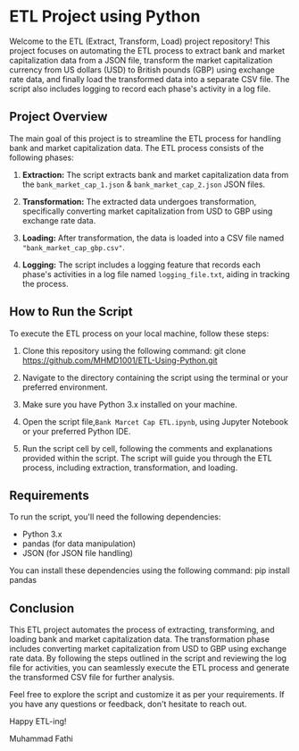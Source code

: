 # ETL Project using Python

Welcome to the ETL (Extract, Transform, Load) project repository! This project focuses on automating the ETL process to extract bank and market capitalization data from a JSON file, transform the market capitalization currency from US dollars (USD) to British pounds (GBP) using exchange rate data, and finally load the transformed data into a separate CSV file. The script also includes logging to record each phase's activity in a log file.

## Project Overview

The main goal of this project is to streamline the ETL process for handling bank and market capitalization data. The ETL process consists of the following phases:

1. **Extraction:** The script extracts bank and market capitalization data from the `bank_market_cap_1.json` & `bank_market_cap_2.json` JSON files.

2. **Transformation:** The extracted data undergoes transformation, specifically converting market capitalization from USD to GBP using exchange rate data.

3. **Loading:** After transformation, the data is loaded into a CSV file named `"bank_market_cap_gbp.csv"`.

4. **Logging:** The script includes a logging feature that records each phase's activities in a log file named `logging_file.txt`, aiding in tracking the process.

## How to Run the Script

To execute the ETL process on your local machine, follow these steps:

1. Clone this repository using the following command: git clone https://github.com/MHMD1001/ETL-Using-Python.git

2. Navigate to the directory containing the script using the terminal or your preferred environment.

3. Make sure you have Python 3.x installed on your machine.

4. Open the script file,`Bank Marcet Cap ETL.ipynb`, using Jupyter Notebook or your preferred Python IDE.

5. Run the script cell by cell, following the comments and explanations provided within the script. The script will guide you through the ETL process, including extraction, transformation, and loading.

## Requirements

To run the script, you'll need the following dependencies:

- Python 3.x
- pandas (for data manipulation)
- JSON (for JSON file handling)

You can install these dependencies using the following command: pip install pandas


## Conclusion

This ETL project automates the process of extracting, transforming, and loading bank and market capitalization data. The transformation phase includes converting market capitalization from USD to GBP using exchange rate data. By following the steps outlined in the script and reviewing the log file for activities, you can seamlessly execute the ETL process and generate the transformed CSV file for further analysis.

Feel free to explore the script and customize it as per your requirements. If you have any questions or feedback, don't hesitate to reach out.

Happy ETL-ing!

Muhammad Fathi

